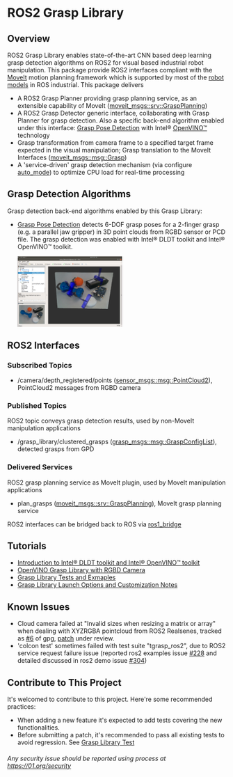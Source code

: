 # ROS2 Grasp Library

## Overview
ROS2 Grasp Library enables state-of-the-art CNN based deep learning grasp detection algorithms on ROS2 for visual based industrial robot manipulation. This package provide ROS2 interfaces compliant with the [MoveIt](http://moveit.ros.org/) motion planning framework which is supported by most of the [robot models](https://moveit.ros.org/robots) in ROS industrial. This package delivers
* A ROS2 Grasp Planner providing grasp planning service, as an extensible capability of MoveIt ([moveit_msgs::srv::GraspPlanning](http://docs.ros.org/api/moveit_msgs/html/srv/GraspPlanning.html))
* A ROS2 Grasp Detector generic interface, collaborating with Grasp Planner for grasp detection. Also a specific back-end algorithm enabled under this interface: [Grasp Pose Detection](https://github.com/atenpas/gpd) with Intel® [OpenVINO™](https://software.intel.com/en-us/openvino-toolkit) technology
* Grasp transformation from camera frame to a specified target frame expected in the visual manipulation; Grasp translation to the MoveIt Interfaces ([moveit_msgs::msg::Grasp](http://docs.ros.org/api/moveit_msgs/html/msg/Grasp.html))
* A 'service-driven' grasp detection mechanism (via configure [auto_mode](docs/tutorials_3_grasp_ros2_launch_options.md)) to optimize CPU load for real-time processing

## Grasp Detection Algorithms
Grasp detection back-end algorithms enabled by this Grasp Library:
- [Grasp Pose Detection](https://github.com/atenpas/gpd) detects 6-DOF grasp poses for a 2-finger grasp (e.g. a parallel jaw gripper) in 3D point clouds from RGBD sensor or PCD file. The grasp detection was enabled with Intel® DLDT toolkit and Intel® OpenVINO™ toolkit.

  <img src="docs/img/ros2_grasp_library.png" width = 50% height = 50% alt="ROS2 Grasp Library" align=center />

## ROS2 Interfaces
### Subscribed Topics
  * /camera/depth_registered/points ([sensor_msgs::msg::PointCloud2](https://github.com/ros2/common_interfaces/blob/master/sensor_msgs/msg/PointCloud2.msg)), PointCloud2 messages from RGBD camera

### Published Topics
ROS2 topic conveys grasp detection results, used by non-MoveIt manipulation applications
  * /grasp_library/clustered_grasps ([grasp_msgs::msg::GraspConfigList](https://github.com/intel/ros2_grasp_library/blob/master/grasp_msgs/msg/GraspConfigList.msg)), detected grasps from GPD

### Delivered Services
ROS2 grasp planning service as MoveIt plugin, used by MoveIt manipulation applications
  * plan_grasps ([moveit_msgs::srv::GraspPlanning](http://docs.ros.org/api/moveit_msgs/html/srv/GraspPlanning.html)), MoveIt grasp planning service

ROS2 interfaces can be bridged back to ROS via [ros1_bridge](https://github.com/ros2/ros1_bridge/blob/master/README.md)

## Tutorials
* [Introduction to Intel® DLDT toolkit and Intel® OpenVINO™ toolkit](docs/install_openvino.md)
* [OpenVINO Grasp Library with RGBD Camera](docs/tutorials_1_grasp_ros2_with_camera.md)
* [Grasp Library Tests and Exmaples](docs/tutorials_2_grasp_ros2_test.md)
* [Grasp Library Launch Options and Customization Notes](docs/tutorials_3_grasp_ros2_launch_options.md)

## Known Issues
  * Cloud camera failed at "Invalid sizes when resizing a matrix or array" when dealing with XYZRGBA pointcloud from ROS2 Realsenes, tracked as [#6](https://github.com/atenpas/gpg/issues/6) of gpg, [patch](https://github.com/atenpas/gpg/pull/7) under review.
  * 'colcon test' sometimes failed with test suite "tgrasp_ros2", due to ROS2 service request failure issue (reported ros2 examples issue [#228](https://github.com/ros2/examples/issues/228) and detailed discussed in ros2 demo issue [#304](https://github.com/ros2/demos/issues/304))

## Contribute to This Project
  It's welcomed to contribute to this project. Here're some recommended practices:
  * When adding a new feature it's expected to add tests covering the new functionalities.
  * Before submitting a patch, it's recommended to pass all existing tests to avoid regression. See [Grasp Library Test](docs/tutorials_2_grasp_ros2_test.md)


###### *Any security issue should be reported using process at https://01.org/security*
